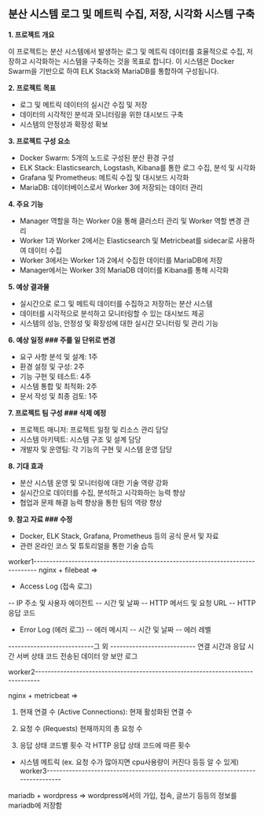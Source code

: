 ## 분산 시스템 로그 및 메트릭 수집, 저장, 시각화 시스템 구축

**1. 프로젝트 개요**

이 프로젝트는 분산 시스템에서 발생하는 로그 및 메트릭 데이터를 효율적으로 수집, 저장하고 시각화하는 시스템을 구축하는 것을 목표로 합니다. 이 시스템은 Docker Swarm을 기반으로 하여 ELK Stack와 MariaDB를 통합하여 구성됩니다.

**2. 프로젝트 목표**

- 로그 및 메트릭 데이터의 실시간 수집 및 저장
- 데이터의 시각적인 분석과 모니터링을 위한 대시보드 구축
- 시스템의 안정성과 확장성 확보

**3. 프로젝트 구성 요소**

- Docker Swarm: 5개의 노드로 구성된 분산 환경 구성
- ELK Stack: Elasticsearch, Logstash, Kibana를 통한 로그 수집, 분석 및 시각화
- Grafana 및 Prometheus: 메트릭 수집 및 대시보드 시각화
- MariaDB: 데이터베이스로서 Worker 3에 저장되는 데이터 관리

**4. 주요 기능**

- Manager 역할을 하는 Worker 0을 통해 클러스터 관리 및 Worker 역할 변경 관리
- Worker 1과 Worker 2에서는 Elasticsearch 및 Metricbeat를 sidecar로 사용하여 데이터 수집
- Worker 3에서는 Worker 1과 2에서 수집한 데이터를 MariaDB에 저장
- Manager에서는 Worker 3의 MariaDB 데이터를 Kibana를 통해 시각화

**5. 예상 결과물**

- 실시간으로 로그 및 메트릭 데이터를 수집하고 저장하는 분산 시스템
- 데이터를 시각적으로 분석하고 모니터링할 수 있는 대시보드 제공
- 시스템의 성능, 안정성 및 확장성에 대한 실시간 모니터링 및 관리 기능

**6. 예상 일정 ### 주를 일 단위로 변경**

- 요구 사항 분석 및 설계: 1주
- 환경 설정 및 구성: 2주
- 기능 구현 및 테스트: 4주
- 시스템 통합 및 최적화: 2주
- 문서 작성 및 최종 검토: 1주

**7. 프로젝트 팀 구성 ### 삭제 예정**

- 프로젝트 매니저: 프로젝트 일정 및 리소스 관리 담당
- 시스템 아키텍트: 시스템 구조 및 설계 담당
- 개발자 및 운영팀: 각 기능의 구현 및 시스템 운영 담당

**8. 기대 효과**

- 분산 시스템 운영 및 모니터링에 대한 기술 역량 강화
- 실시간으로 데이터를 수집, 분석하고 시각화하는 능력 향상
- 협업과 문제 해결 능력 향상을 통한 팀의 역량 향상

**9. 참고 자료 ### 수정**

- Docker, ELK Stack, Grafana, Prometheus 등의 공식 문서 및 자료
- 관련 온라인 코스 및 튜토리얼을 통한 기술 습득


</aside>

worker1-------------------------------------------------------------------------------
nginx + filebeat
=> 
- Access Log (접속 로그)

-- IP 주소 및 사용자 에이전트
-- 시간 및 날짜
-- HTTP 메서드 및 요청 URL
-- HTTP 응답 코드

- Error Log (에러 로그)
-- 에러 메시지
-- 시간 및 날짜
-- 에러 레벨

---------------------------그 외 ---------------------------
연결 시간과 응답 시간
서버 상태 코드
전송된 데이터 양
보안 로그

worker2-------------------------------------------------------------------------------

nginx + metricbeat
=>
1. 현재 연결 수 (Active Connections):
현재 활성화된 연결 수

2. 요청 수 (Requests)
현재까지의 총 요청 수

3. 응답 상태 코드별 횟수
각 HTTP 응답 상태 코드에 따른 횟수

+ 시스템 메트릭 (ex. 요청 수가 많아지면 cpu사용량이 커진다 등등 알 수 있게)
worker3-------------------------------------------------------------------------------

mariadb + wordpress 
=> wordpress에서의 가입, 접속, 글쓰기 등등의 정보를 mariadb에 저장함
